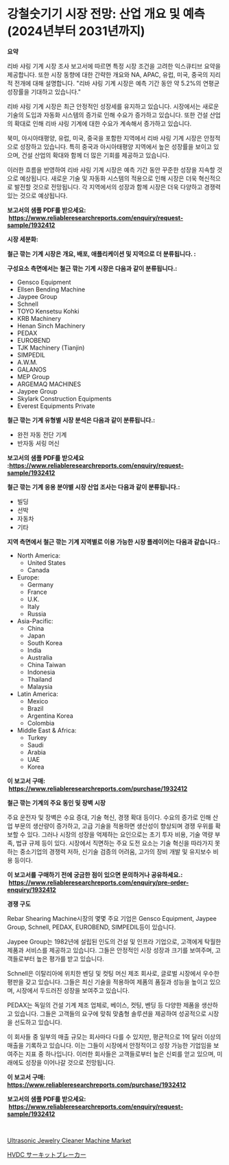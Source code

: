 <p><h1>강철숫기기 시장 전망: 산업 개요 및 예측 (2024년부터 2031년까지)</h1></p><p><strong>요약</strong></p>
<p><p>리바 샤링 기계 시장 조사 보고서에 따르면 특정 시장 조건을 고려한 익스큐티브 요약을 제공합니다. 또한 시장 동향에 대한 간략한 개요와 NA, APAC, 유럽, 미국, 중국의 지리적 전개에 대해 설명합니다. "리바 샤링 기계 시장은 예측 기간 동안 약 5.2%의 연평균 성장률을 기대하고 있습니다."</p><p>리바 샤링 기계 시장은 최근 안정적인 성장세를 유지하고 있습니다. 시장에서는 새로운 기술의 도입과 자동화 시스템의 증가로 인해 수요가 증가하고 있습니다. 또한 건설 산업의 확대로 인해 리바 샤링 기계에 대한 수요가 계속해서 증가하고 있습니다.</p><p>북미, 아시아태평양, 유럽, 미국, 중국을 포함한 지역에서 리바 샤링 기계 시장은 안정적으로 성장하고 있습니다. 특히 중국과 아시아태평양 지역에서 높은 성장률을 보이고 있으며, 건설 산업의 확대와 함께 더 많은 기회를 제공하고 있습니다.</p><p>이러한 흐름을 반영하여 리바 샤링 기계 시장은 예측 기간 동안 꾸준한 성장을 지속할 것으로 예상됩니다. 새로운 기술 및 자동화 시스템의 적용으로 인해 시장은 더욱 혁신적으로 발전할 것으로 전망됩니다. 각 지역에서의 성장과 함께 시장은 더욱 다양하고 경쟁력 있는 것으로 예상됩니다.</p></p>
<p><strong>보고서의 샘플 PDF를 받으세요: &nbsp;<a href="https://www.reliableresearchreports.com/enquiry/request-sample/1932412">https://www.reliableresearchreports.com/enquiry/request-sample/1932412</a></strong></p>
<p><strong>시장 세분화:</strong></p>
<p><strong> 철근 깎는 기계 시장은 개요, 배포, 애플리케이션 및 지역으로 더 분류됩니다. :</strong></p>
<p><strong>구성요소 측면에서는 철근 깎는 기계 시장은 다음과 같이 분류됩니다.:</strong></p>
<p><ul><li>Gensco Equipment</li><li>Ellsen Bending Machine</li><li>Jaypee Group</li><li>Schnell</li><li>TOYO Kensetsu Kohki</li><li>KRB Machinery</li><li>Henan Sinch Machinery</li><li>PEDAX</li><li>EUROBEND</li><li>TJK Machinery (Tianjin)</li><li>SIMPEDIL</li><li>A.W.M.</li><li>GALANOS</li><li>MEP Group</li><li>ARGEMAQ MACHINES</li><li>Jaypee Group</li><li>Skylark Construction Equipments</li><li>Everest Equipments Private</li></ul></p>
<p><strong> 철근 깎는 기계 유형별 시장 분석은 다음과 같이 분류됩니다.:</strong></p>
<p><ul><li>완전 자동 전단 기계</li><li>반자동 셔링 머신</li></ul></p>
<p><strong>보고서의 샘플 PDF를 받으세요 :<a href="https://www.reliableresearchreports.com/enquiry/request-sample/1932412">https://www.reliableresearchreports.com/enquiry/request-sample/1932412</a></strong></p>
<p><strong> 철근 깎는 기계 응용 분야별 시장 산업 조사는 다음과 같이 분류됩니다.:</strong></p>
<p><ul><li>빌딩</li><li>선박</li><li>자동차</li><li>기타</li></ul></p>
<p><strong>지역 측면에서 철근 깎는 기계 지역별로 이용 가능한 시장 플레이어는 다음과 같습니다.:</strong></p>
<p><ul>
    <li>
        North America:
        <ul>
            <li>United States</li>
            <li>Canada</li>
        </ul>
    </li>
    <li>
        Europe:
        <ul>
            <li>Germany</li>
            <li>France</li>
            <li>U.K.</li>
            <li>Italy</li>
            <li>Russia</li>
        </ul>
    </li>
    <li>
        Asia-Pacific:
        <ul>
            <li>China</li>
            <li>Japan</li>
            <li>South Korea</li>
            <li>India</li>
            <li>Australia</li>
            <li>China Taiwan</li>
            <li>Indonesia</li>
            <li>Thailand</li>
            <li>Malaysia</li>
        </ul>
    </li>
    <li>
        Latin America:
        <ul>
            <li>Mexico</li>
            <li>Brazil</li>
            <li>Argentina Korea</li>
            <li>Colombia</li>
        </ul>
    </li>
    <li>
        Middle East & Africa:
        <ul>
            <li>Turkey</li>
            <li>Saudi</li>
            <li>Arabia</li>
            <li>UAE</li>
            <li>Korea</li>
        </ul>
    </li>
    </ul></p>
<p><strong>이 보고서 구매: &nbsp;<a href="https://www.reliableresearchreports.com/purchase/1932412">https://www.reliableresearchreports.com/purchase/1932412</a></strong></p>
<p><strong>철근 깎는 기계의 주요 동인 및 장벽 시장</strong></p>
<p><p>주요 운전자 및 장벽은 수요 증대, 기술 혁신, 경쟁 확대 등이다. 수요의 증가로 인해 산업 부문의 생산량이 증가하고, 고급 기술을 적용하면 생산성이 향상되며 경쟁 우위를 확보할 수 있다. 그러나 시장의 성장을 억제하는 요인으로는 초기 투자 비용, 기술 역량 부족, 법규 규제 등이 있다. 시장에서 직면하는 주요 도전 요소는 기술 혁신을 따라가지 못하는 중소기업의 경쟁력 저하, 신기술 검증의 어려움, 고가의 장비 개발 및 유지보수 비용 등이다.</p></p>
<p><strong>이 보고서를 구매하기 전에 궁금한 점이 있으면 문의하거나 공유하세요.: &nbsp;<a href="https://www.reliableresearchreports.com/enquiry/pre-order-enquiry/1932412">https://www.reliableresearchreports.com/enquiry/pre-order-enquiry/1932412</a></strong></p>
<p><strong>경쟁 구도</strong></p>
<p><p>Rebar Shearing Machine시장의 몇몇 주요 기업은 Gensco Equipment, Jaypee Group, Schnell, PEDAX, EUROBEND, SIMPEDIL등이 있습니다.</p><p>Jaypee Group는 1982년에 설립된 인도의 건설 및 인프라 기업으로, 고객에게 탁월한 제품과 서비스를 제공하고 있습니다. 그들은 안정적인 시장 성장과 크기를 보여주며, 고객들로부터 높은 평가를 받고 있습니다.</p><p>Schnell은 이탈리아에 위치한 벤딩 및 컷팅 머신 제조 회사로, 글로벌 시장에서 우수한 평판을 갖고 있습니다. 그들은 최신 기술을 적용하여 제품의 품질과 성능을 높이고 있으며, 시장에서 두드러진 성장을 보여주고 있습니다.</p><p>PEDAX는 독일의 건설 기계 제조 업체로, 베이스, 컷팅, 벤딩 등 다양한 제품을 생산하고 있습니다. 그들은 고객들의 요구에 맞춰 맞춤형 솔루션을 제공하여 성공적으로 시장을 선도하고 있습니다.</p><p>이 회사들 중 일부의 매출 규모는 회사마다 다를 수 있지만, 평균적으로 1억 달러 이상의 매출을 기록하고 있습니다. 이는 그들이 시장에서 안정적이고 성장 가능한 기업임을 보여주는 지표 중 하나입니다. 이러한 회사들은 고객들로부터 높은 신뢰를 얻고 있으며, 미래에도 성장을 이어나갈 것으로 전망됩니다.</p></p>
<p><strong>이 보고서 구매: &nbsp; <a href="https://www.reliableresearchreports.com/purchase/1932412">https://www.reliableresearchreports.com/purchase/1932412</a></strong></p>
<p><strong>보고서의 샘플 PDF를 받으세요: &nbsp;<a href="https://www.reliableresearchreports.com/enquiry/request-sample/1932412">https://www.reliableresearchreports.com/enquiry/request-sample/1932412</a></strong><strong></strong></p>
<p>&nbsp;</p>
<p><p><a href="https://view.publitas.com/reportprime-1/ultrasonic-jewelry-cleaner-machine-market-size-growth-and-forecast-from-2024-2031/">Ultrasonic Jewelry Cleaner Machine Market</a></p><p><a href="https://medium.com/@randallrunte2023/hvdc%E3%82%B5%E3%83%BC%E3%82%AD%E3%83%83%E3%83%88%E3%83%96%E3%83%AC%E3%83%BC%E3%82%AB%E3%83%BC%E5%B8%82%E5%A0%B4%E3%81%AF2031%E5%B9%B4%E3%81%BE%E3%81%A7%E3%81%AE%E5%B8%82%E5%A0%B4%E3%82%B7%E3%82%A7%E3%82%A2-%E3%82%B5%E3%82%A4%E3%82%BA-%E4%BA%88%E6%B8%AC%E3%81%AB%E7%84%A6%E7%82%B9%E3%82%92%E5%BD%93%E3%81%A6%E3%81%A6%E3%81%84%E3%81%BE%E3%81%99-21a3d1b1078b">HVDC サーキットブレーカー</a></p></p>